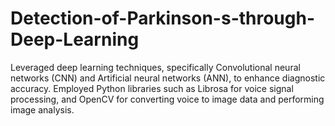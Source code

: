 # Detection-of-Parkinson-s-through-Deep-Learning
Leveraged deep learning techniques, specifically Convolutional neural networks (CNN) and Artificial neural networks (ANN), to enhance diagnostic accuracy. Employed Python libraries such as Librosa for voice signal processing, and OpenCV for converting voice to image data and performing image analysis.

